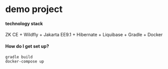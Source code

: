# demo project #

#### technology stack ####

ZK CE + Wildfly + Jakarta EE9.1 + Hibernate + Liquibase + Gradle + Docker

#### How do I get set up? ####
```
gradle build
docker-compose up
```